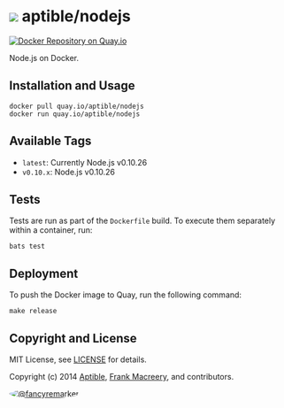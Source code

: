 # ![](https://gravatar.com/avatar/11d3bc4c3163e3d238d558d5c9d98efe?s=64) aptible/nodejs

[![Docker Repository on Quay.io](https://quay.io/repository/aptible/nodejs/status)](https://quay.io/repository/aptible/nodejs)

Node.js on Docker.

## Installation and Usage

    docker pull quay.io/aptible/nodejs
    docker run quay.io/aptible/nodejs

## Available Tags

* `latest`: Currently Node.js v0.10.26
* `v0.10.x`: Node.js v0.10.26

## Tests

Tests are run as part of the `Dockerfile` build. To execute them separately within a container, run:

    bats test

## Deployment

To push the Docker image to Quay, run the following command:

    make release

## Copyright and License

MIT License, see [LICENSE](LICENSE.md) for details.

Copyright (c) 2014 [Aptible](https://www.aptible.com), [Frank Macreery](https://github.com/fancyremarker), and contributors.

[<img src="https://s.gravatar.com/avatar/f7790b867ae619ae0496460aa28c5861?s=60" style="border-radius: 50%;" alt="@fancyremarker" />](https://github.com/fancyremarker)
